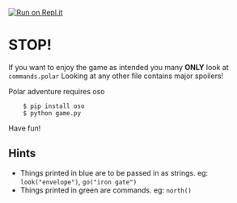 [![Run on Repl.it](https://repl.it/badge/github/osohq/polar-adventure)](https://repl.it/github/osohq/polar-adventure)

# **STOP!**

If you want to enjoy the game as intended you many **ONLY** look at `commands.polar`
Looking at any other file contains major spoilers!

Polar adventure requires oso

```shell
    $ pip install oso
    $ python game.py
```

Have fun!

## Hints

- Things printed in blue are to be passed in as strings. eg: `look("envelope")`, `go("iron gate")`
- Things printed in green are commands. eg: `north()`
